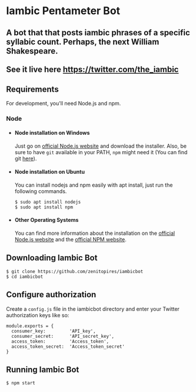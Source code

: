 # Iambic Pentameter Bot
A bot that that posts iambic phrases of a specific syllabic count. Perhaps, the next William Shakespeare.<br>
<br>
See it live here https://twitter.com/the_iambic
---
## Requirements

For development, you'll need Node.js and npm.

### Node
- #### Node installation on Windows

  Just go on [official Node.js website](https://nodejs.org/) and download the installer.
Also, be sure to have `git` available in your PATH, `npm` might need it (You can find git [here](https://git-scm.com/)).

- #### Node installation on Ubuntu

  You can install nodejs and npm easily with apt install, just run the following commands.

      $ sudo apt install nodejs
      $ sudo apt install npm

- #### Other Operating Systems
  You can find more information about the installation on the [official Node.js website](https://nodejs.org/) and the [official NPM website](https://npmjs.org/).

## Downloading Iambic Bot

    $ git clone https://github.com/zenitopires/iambicbot
    $ cd iambicbot

## Configure authorization
Create a `config.js` file in the iambicbot directory and enter your Twitter authorization keys like so:
  ```
  module.exports = {
    consumer_key:         'API_key',
    consumer_secret:      'API_secret_key',
    access_token:         'Access_token',
    access_token_secret:  'Access_token_secret'
  }
  ```
## Running Iambic Bot
    $ npm start
